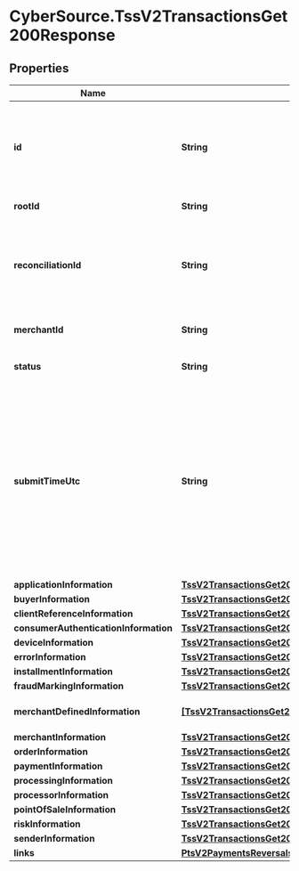 # CyberSource.TssV2TransactionsGet200Response

## Properties
Name | Type | Description | Notes
------------ | ------------- | ------------- | -------------
**id** | **String** | An unique identification number assigned by CyberSource to identify the submitted request. | [optional] 
**rootId** | **String** | Payment Request Id | [optional] 
**reconciliationId** | **String** | The reconciliation id for the submitted transaction. This value is not returned for all processors.  | [optional] 
**merchantId** | **String** | The description for this field is not available. | [optional] 
**status** | **String** | The status of the submitted transaction. | [optional] 
**submitTimeUtc** | **String** | Time of request in UTC. &#x60;Format: YYYY-MM-DDThh:mm:ssZ&#x60;  Example 2016-08-11T22:47:57Z equals August 11, 2016, at 22:47:57 (10:47:57 p.m.). The T separates the date and the time. The Z indicates UTC.  | [optional] 
**applicationInformation** | [**TssV2TransactionsGet200ResponseApplicationInformation**](TssV2TransactionsGet200ResponseApplicationInformation.md) |  | [optional] 
**buyerInformation** | [**TssV2TransactionsGet200ResponseBuyerInformation**](TssV2TransactionsGet200ResponseBuyerInformation.md) |  | [optional] 
**clientReferenceInformation** | [**TssV2TransactionsGet200ResponseClientReferenceInformation**](TssV2TransactionsGet200ResponseClientReferenceInformation.md) |  | [optional] 
**consumerAuthenticationInformation** | [**TssV2TransactionsGet200ResponseConsumerAuthenticationInformation**](TssV2TransactionsGet200ResponseConsumerAuthenticationInformation.md) |  | [optional] 
**deviceInformation** | [**TssV2TransactionsGet200ResponseDeviceInformation**](TssV2TransactionsGet200ResponseDeviceInformation.md) |  | [optional] 
**errorInformation** | [**TssV2TransactionsGet200ResponseErrorInformation**](TssV2TransactionsGet200ResponseErrorInformation.md) |  | [optional] 
**installmentInformation** | [**TssV2TransactionsGet200ResponseInstallmentInformation**](TssV2TransactionsGet200ResponseInstallmentInformation.md) |  | [optional] 
**fraudMarkingInformation** | [**TssV2TransactionsGet200ResponseFraudMarkingInformation**](TssV2TransactionsGet200ResponseFraudMarkingInformation.md) |  | [optional] 
**merchantDefinedInformation** | [**[TssV2TransactionsGet200ResponseMerchantDefinedInformation]**](TssV2TransactionsGet200ResponseMerchantDefinedInformation.md) | The description for this field is not available. | [optional] 
**merchantInformation** | [**TssV2TransactionsGet200ResponseMerchantInformation**](TssV2TransactionsGet200ResponseMerchantInformation.md) |  | [optional] 
**orderInformation** | [**TssV2TransactionsGet200ResponseOrderInformation**](TssV2TransactionsGet200ResponseOrderInformation.md) |  | [optional] 
**paymentInformation** | [**TssV2TransactionsGet200ResponsePaymentInformation**](TssV2TransactionsGet200ResponsePaymentInformation.md) |  | [optional] 
**processingInformation** | [**TssV2TransactionsGet200ResponseProcessingInformation**](TssV2TransactionsGet200ResponseProcessingInformation.md) |  | [optional] 
**processorInformation** | [**TssV2TransactionsGet200ResponseProcessorInformation**](TssV2TransactionsGet200ResponseProcessorInformation.md) |  | [optional] 
**pointOfSaleInformation** | [**TssV2TransactionsGet200ResponsePointOfSaleInformation**](TssV2TransactionsGet200ResponsePointOfSaleInformation.md) |  | [optional] 
**riskInformation** | [**TssV2TransactionsGet200ResponseRiskInformation**](TssV2TransactionsGet200ResponseRiskInformation.md) |  | [optional] 
**senderInformation** | [**TssV2TransactionsGet200ResponseSenderInformation**](TssV2TransactionsGet200ResponseSenderInformation.md) |  | [optional] 
**links** | [**PtsV2PaymentsReversalsPost201ResponseLinks**](PtsV2PaymentsReversalsPost201ResponseLinks.md) |  | [optional] 


